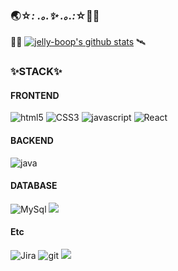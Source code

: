 ### 🌏☆*: .｡.✨ .｡.:*☆🐱‍🚀

🐱‍🏍
[![jelly-boop's github stats](https://github-readme-stats.vercel.app/api?username=jelly-boop&count_private=true&show_icons=true&theme=prussian&hide_border=true&include_all_commits=1)](https://github.com/jelly-boop/github-readme-stats)
🛰
<h3>✨STACK✨</h3>

<h4>FRONTEND</h4>
<p>
  <img alt="html5" src="https://img.shields.io/badge/-HTML5-E34F26?logo=html5&logoColor=white" />
  <img alt="CSS3" src="https://img.shields.io/badge/-CSS3-1572B6?logo=CSS3&logoColor=white">
  <img alt="javascript" src="https://img.shields.io/badge/-JavaScript-F0DB4F?logo=javascript&logoColor=white" />
  <img alt="React" src="https://img.shields.io/badge/-React-45b8d8?logo=react&logoColor=white" />
</p>

<h4>BACKEND</h4>
<p>
  <img alt="java" src="https://img.shields.io/badge/java-%23ED8B00.svg?&logo=java&logoColor=white"/>
</p>
 
<h4>DATABASE</h4>
<p>
  <img alt="MySql" src="https://img.shields.io/badge/mysql-%2300f.svg?&&logo=mysql&logoColor=white"/>
  <img src="https://img.shields.io/badge/Microsoft_Access-A4373A?style=flat&logo=Microsoft-Access&logoColor=white"/></a>
</p>
 
<h4>Etc</h4>
<p>
  <img alt="Jira" src="https://img.shields.io/badge/Jira_Software-0052CC?style=flat&logo=Jira-Software&logoColor=white"/>
  <img alt="git" src="https://img.shields.io/badge/-Git-F05032?logo=git&logoColor=white" />
  <img src="https://img.shields.io/badge/R-276DC3?style=flat&logo=R&logoColor=white"/></a>
</p>
<!--
**jelly-boop/jelly-boop** is a ✨ _special_ ✨ repository because its `README.md` (this file) appears on your GitHub profile.

Here are some ideas to get you started:

- 🔭 I’m currently working on ...
- 🌱 I’m currently learning ...
- 👯 I’m looking to collaborate on ...
- 🤔 I’m looking for help with ...
- 💬 Ask me about ...
- 📫 How to reach me: ...
- 😄 Pronouns: ...
- ⚡ Fun fact: ...
-->
